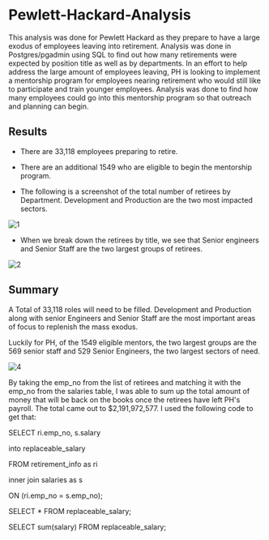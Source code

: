 # Pewlett-Hackard-Analysis
This analysis was done for Pewlett Hackard as they prepare to have a large exodus of employees leaving into retirement. Analysis was done in Postgres/pgadmin using SQL to find out how many retirements were expected by position title as well as by departments. In an effort to help address the large amount of employees leaving, PH is looking to implement a mentorship program for employees nearing retirement who would still like to participate and train younger employees. Analysis was done to find how many employees could go into this mentorship program so that outreach and planning can begin.

## Results
- There are 33,118 employees preparing to retire. 

- There are an additional 1549 who are eligible to begin the mentorship program.

- The following is a screenshot of the total number of retirees by Department. Development and Production are the two most impacted sectors.

![1](https://user-images.githubusercontent.com/108035549/187093280-896ef86b-5526-4181-87e4-d846a24c6bbe.png)

- When we break down the retirees by title, we see that Senior engineers and Senior Staff are the two largest groups of retirees.

![2](https://user-images.githubusercontent.com/108035549/187093302-d674e4d6-be67-430d-9363-9368d375a678.png)

## Summary
A Total of 33,118 roles will need to be filled.
Development and Production along with senior Engineers and Senior Staff are the most important areas of focus to replenish the mass exodus.


Luckily for PH, of the 1549 eligible mentors, the two largest groups are the 569 senior staff and 529 Senior Engineers, the two largest sectors of need.

![4](https://user-images.githubusercontent.com/108035549/187093809-cf187ae6-feb7-4de6-967e-ec0e2500a3b6.png)

By taking the emp_no from the list of retirees and matching it with the emp_no from the salaries table, I was able to sum up the total amount of money that will be back on the books once the retirees have left PH's payroll. The total came out to $2,191,972,577. I used the following code to get that: 



SELECT ri.emp_no, s.salary

into replaceable_salary

FROM retirement_info as ri

inner join salaries as s

ON (ri.emp_no = s.emp_no);

SELECT * FROM replaceable_salary;

SELECT sum(salary) FROM replaceable_salary;


